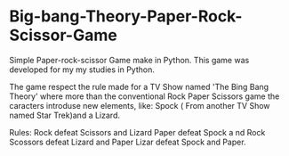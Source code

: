 # Big-bang-Theory-Paper-Rock-Scissor-Game
Simple Paper-rock-scissor Game make in Python.
This game was developed for my my studies in Python.

The game respect the rule made for a TV Show named 'The Bing Bang Theory' where more than the conventional Rock Paper Scissors game the caracters 
introduse new elements, like: Spock ( From another TV Show named Star Trek)and a Lizard.

Rules:
  Rock defeat Scissors and Lizard
  Paper defeat Spock a nd Rock
  Scossors defeat Lizard and Paper
  Lizar defeat Spock and Paper.
